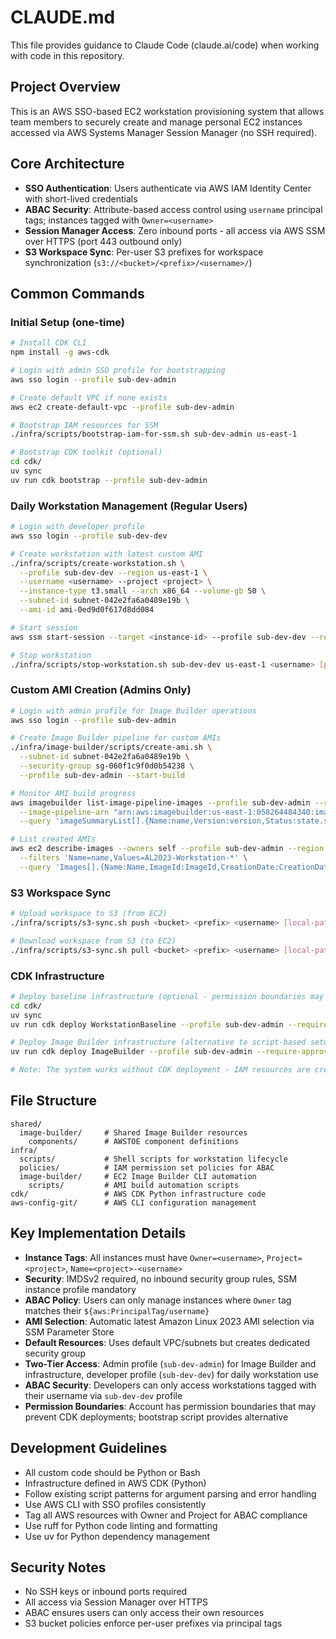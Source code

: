 # CLAUDE.md

This file provides guidance to Claude Code (claude.ai/code) when working with code in this repository.

## Project Overview

This is an AWS SSO-based EC2 workstation provisioning system that allows team members to securely create and manage personal EC2 instances accessed via AWS Systems Manager Session Manager (no SSH required).

## Core Architecture

- **SSO Authentication**: Users authenticate via AWS IAM Identity Center with short-lived credentials
- **ABAC Security**: Attribute-based access control using `username` principal tags; instances tagged with `Owner=<username>`
- **Session Manager Access**: Zero inbound ports - all access via AWS SSM over HTTPS (port 443 outbound only)
- **S3 Workspace Sync**: Per-user S3 prefixes for workspace synchronization (`s3://<bucket>/<prefix>/<username>/`)

## Common Commands

### Initial Setup (one-time)
```bash
# Install CDK CLI
npm install -g aws-cdk

# Login with admin SSO profile for bootstrapping
aws sso login --profile sub-dev-admin

# Create default VPC if none exists
aws ec2 create-default-vpc --profile sub-dev-admin

# Bootstrap IAM resources for SSM
./infra/scripts/bootstrap-iam-for-ssm.sh sub-dev-admin us-east-1

# Bootstrap CDK toolkit (optional)
cd cdk/
uv sync
uv run cdk bootstrap --profile sub-dev-admin
```

### Daily Workstation Management (Regular Users)
```bash
# Login with developer profile
aws sso login --profile sub-dev-dev

# Create workstation with latest custom AMI
./infra/scripts/create-workstation.sh \
  --profile sub-dev-dev --region us-east-1 \
  --username <username> --project <project> \
  --instance-type t3.small --arch x86_64 --volume-gb 50 \
  --subnet-id subnet-042e2fa6a0489e19b \
  --ami-id ami-0ed9d0f617d8dd084

# Start session
aws ssm start-session --target <instance-id> --profile sub-dev-dev --region us-east-1

# Stop workstation
./infra/scripts/stop-workstation.sh sub-dev-dev us-east-1 <username> [project]
```

### Custom AMI Creation (Admins Only)
```bash
# Login with admin profile for Image Builder operations
aws sso login --profile sub-dev-admin

# Create Image Builder pipeline for custom AMIs
./infra/image-builder/scripts/create-ami.sh \
  --subnet-id subnet-042e2fa6a0489e19b \
  --security-group sg-060f1c9f0d0b54238 \
  --profile sub-dev-admin --start-build

# Monitor AMI build progress
aws imagebuilder list-image-pipeline-images --profile sub-dev-admin --region us-east-1 \
  --image-pipeline-arn "arn:aws:imagebuilder:us-east-1:058264484340:image-pipeline/workstation-pipeline-v5" \
  --query 'imageSummaryList[].{Name:name,Version:version,Status:state.status}'

# List created AMIs
aws ec2 describe-images --owners self --profile sub-dev-admin --region us-east-1 \
  --filters 'Name=name,Values=AL2023-Workstation-*' \
  --query 'Images[].{Name:Name,ImageId:ImageId,CreationDate:CreationDate}'
```

### S3 Workspace Sync
```bash
# Upload workspace to S3 (from EC2)
./infra/scripts/s3-sync.sh push <bucket> <prefix> <username> [local-path]

# Download workspace from S3 (to EC2)
./infra/scripts/s3-sync.sh pull <bucket> <prefix> <username> [local-path]
```

### CDK Infrastructure
```bash
# Deploy baseline infrastructure (optional - permission boundaries may prevent deployment)
cd cdk/
uv sync
uv run cdk deploy WorkstationBaseline --profile sub-dev-admin --require-approval never

# Deploy Image Builder infrastructure (alternative to script-based setup)
uv run cdk deploy ImageBuilder --profile sub-dev-admin --require-approval never

# Note: The system works without CDK deployment - IAM resources are created by bootstrap script
```

## File Structure

```
shared/
  image-builder/     # Shared Image Builder resources
    components/      # AWSTOE component definitions
infra/
  scripts/           # Shell scripts for workstation lifecycle
  policies/          # IAM permission set policies for ABAC
  image-builder/     # EC2 Image Builder CLI automation
    scripts/         # AMI build automation scripts
cdk/                 # AWS CDK Python infrastructure code
aws-config-git/      # AWS CLI configuration management
```

## Key Implementation Details

- **Instance Tags**: All instances must have `Owner=<username>`, `Project=<project>`, `Name=<project>-<username>`
- **Security**: IMDSv2 required, no inbound security group rules, SSM instance profile mandatory
- **ABAC Policy**: Users can only manage instances where `Owner` tag matches their `${aws:PrincipalTag/username}`
- **AMI Selection**: Automatic latest Amazon Linux 2023 AMI selection via SSM Parameter Store
- **Default Resources**: Uses default VPC/subnets but creates dedicated security group
- **Two-Tier Access**: Admin profile (`sub-dev-admin`) for Image Builder and infrastructure, developer profile (`sub-dev-dev`) for daily workstation use
- **ABAC Security**: Developers can only access workstations tagged with their username via `sub-dev-dev` profile
- **Permission Boundaries**: Account has permission boundaries that may prevent CDK deployments; bootstrap script provides alternative

## Development Guidelines

- All custom code should be Python or Bash
- Infrastructure defined in AWS CDK (Python)
- Follow existing script patterns for argument parsing and error handling
- Use AWS CLI with SSO profiles consistently
- Tag all AWS resources with Owner and Project for ABAC compliance
- Use ruff for Python code linting and formatting
- Use uv for Python dependency management

## Security Notes

- No SSH keys or inbound ports required
- All access via Session Manager over HTTPS
- ABAC ensures users can only access their own resources
- S3 bucket policies enforce per-user prefixes via principal tags